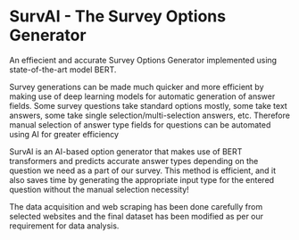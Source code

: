 # SurvAI - The Survey Options Generator

An effiecient and accurate Survey Options Generator implemented using state-of-the-art model BERT.

Survey generations can be made much quicker and more efficient by making use of deep learning models for automatic generation of answer fields. Some survey questions take standard options mostly, some take text answers, some take single selection/multi-selection answers, etc. Therefore manual selection of answer type fields for questions can be automated using AI for greater efficiency

SurvAI is an AI-based option generator that makes use of BERT transformers and predicts accurate answer types depending on the question we need as a part of our survey. This method is efficient, and it also saves time by generating the appropriate input type for the entered question without the manual selection necessity!

The data acquisition and web scraping has been done carefully from selected websites and the final dataset has been modified as per our requirement for data analysis.
